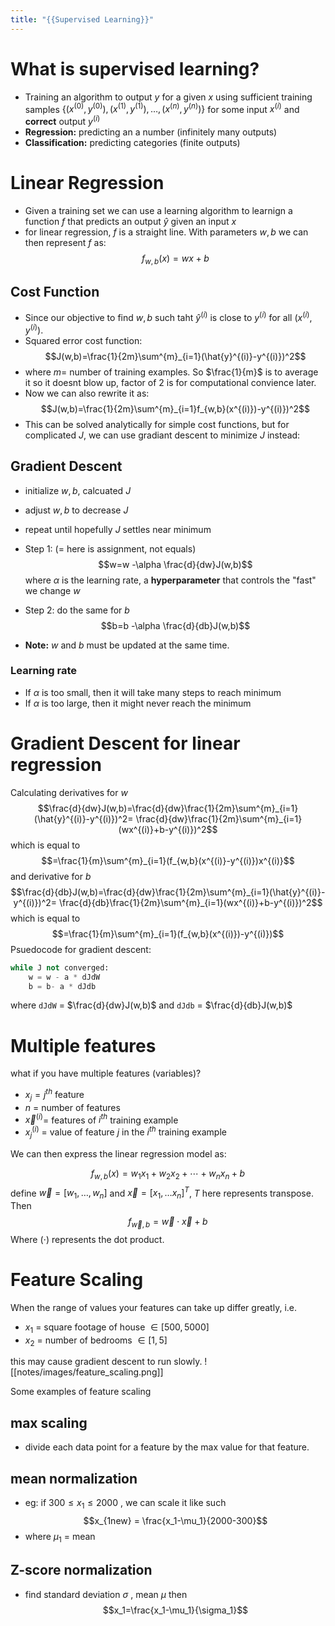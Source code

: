```yaml
---
title: "{{Supervised Learning}}"
---
```



# What is supervised learning?

- Training an algorithm to output $y$ for a given $x$ using sufficient training samples $\{(x^{(0)},y^{(0)}),(x^{(1)},y^{(1)}),\ldots,(x^{(n)},y^{(n)})\}$ for some input $x^{(i)}$ and **correct** output $y^{(i)}$ 
- **Regression:** predicting an a number (infinitely many outputs)
- **Classification:** predicting categories (finite outputs)


# Linear Regression 
- Given a training set we can use a learning algorithm to learnign a function $f$ that predicts an output $\hat{y}$ given an input $x$ 
- for linear regression, $f$ is a straight line. With parameters $w,b$ we can then represent $f$ as: $$f_{w,b}(x)=wx+b$$
## Cost Function
- Since our objective to find $w,b$ such taht $\hat{y}^{(i)}$ is close to $y^{(i)}$ for all $(x^{(i)},y^{(i)})$. 
- Squared error cost function:  $$J(w,b)=\frac{1}{2m}\sum^{m}_{i=1}(\hat{y}^{(i)}-y^{(i)})^2$$
- where $m=$ number of training examples. So $\frac{1}{m}$ is to average it so it doesnt blow up, factor of $2$ is for computational convience later. 
- Now we can also rewrite it as: $$J(w,b)=\frac{1}{2m}\sum^{m}_{i=1}f_{w,b}(x^{(i)})-y^{(i)})^2$$
- This can be solved analytically for simple cost functions, but for complicated $J$, we can use gradiant descent to minimize $J$ instead: 

## Gradient Descent
- initialize $w,b$, calcuated $J$ 
- adjust $w,b$ to decrease $J$ 
- repeat until hopefully $J$ settles near minimum 

- Step 1: ($=$ here is assignment, not equals)
$$w=w -\alpha \frac{d}{dw}J(w,b)$$ where $\alpha$ is the learning rate, a **hyperparameter** that controls the "fast" we change $w$ 
- Step 2: do the same for $b$ $$b=b -\alpha \frac{d}{db}J(w,b)$$
- **Note:** $w$ and $b$ must be updated at the same time. 
### Learning rate
- If $\alpha$ is too small, then it will take many steps to reach minimum 
- If $\alpha$ is too large, then it might never reach the minimum 

# Gradient Descent for linear regression
Calculating derivatives for $w$
$$\frac{d}{dw}J(w,b)=\frac{d}{dw}\frac{1}{2m}\sum^{m}_{i=1}(\hat{y}^{(i)}-y^{(i)})^2= \frac{d}{dw}\frac{1}{2m}\sum^{m}_{i=1}(wx^{(i)}+b-y^{(i)})^2$$
which is equal to 
$$=\frac{1}{m}\sum^{m}_{i=1}(f_{w,b}(x^{(i)}-y^{(i)})x^{(i)}$$ and derivative for $b$ 
$$\frac{d}{db}J(w,b)=\frac{d}{dw}\frac{1}{2m}\sum^{m}_{i=1}(\hat{y}^{(i)}-y^{(i)})^2= \frac{d}{db}\frac{1}{2m}\sum^{m}_{i=1}(wx^{(i)}+b-y^{(i)})^2$$
which is equal to 
$$=\frac{1}{m}\sum^{m}_{i=1}(f_{w,b}(x^{(i)})-y^{(i)})$$
Psuedocode for gradient descent:

```python
while J not converged:
	w = w - a * dJdW
	b = b- a * dJdb
```
where `dJdW` = $\frac{d}{dw}J(w,b)$ and `dJdb` = $\frac{d}{db}J(w,b)$



# Multiple features
what if you have multiple features (variables)? 

- $x_j = j^{th}$ feature
- $n$ = number of features
- $\vec{x}^{(i)}$= features of $i^{th}$ training example
- $x_{j}^{(i)}$ = value of feature $j$ in the $i^{th}$ training example

We can then express the linear regression model as:

$$f_{w,b}(x)=w_1x_1+w_2x_2+\cdots+w_nx_n+b$$
define $\vec{w} = [w_1,\ldots,w_n]$ and $\vec{x}=[x_1,\ldots x_n]^T$, $T$ here represents transpose. Then 
$$f_{\vec{w},b}=\vec{w}\cdot \vec{x}+b$$Where $(\cdot)$ represents the dot product. 



# Feature Scaling
When the range of values your features can take up differ greatly, i.e. 
- $x_1$ = square footage of house $\in [500,5000]$ 
- $x_2$ = number of bedrooms $\in [1,5]$

this may cause gradient descent to run slowly. ![[notes/images/feature_scaling.png]]

Some examples of feature scaling
## max scaling
- divide each data point for a feature by the max value for that feature.

## mean normalization
- eg: if $300 \leq x_1 \leq 2000$ , we can scale it like such $$x_{1new} = \frac{x_1-\mu_1}{2000-300}$$
- where $\mu_1$ = mean


## Z-score normalization 
- find standard deviation $\sigma$ , mean $\mu$ then $$x_1=\frac{x_1-\mu_1}{\sigma_1}$$




